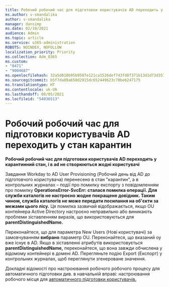 ```yaml
---
title: Робочий робочий час для підготовки користувачів AD переходить у стан карантин
ms.author: v-smandalika
author: v-smandalika
manager: dansimp
ms.date: 02/19/2021
audience: Admin
ms.topic: article
ms.service: o365-administration
ROBOTS: NOINDEX, NOFOLLOW
localization_priority: Priority
ms.collection: Adm_O365
ms.custom:
- "8471"
- "9004687"
ms.openlocfilehash: 32a5d010b95b9587e121ca1526def743fd8f371b13d1d73d3578c692839edf19
ms.sourcegitcommit: b5f7da89a650d2915dc652449623c78be6247175
ms.translationtype: HT
ms.contentlocale: uk-UA
ms.lasthandoff: 08/05/2021
ms.locfileid: "54036513"
---
```

# <a name="workday-to-ad-user-provisioning-goes-into-quarantine-state"></a>Робочий робочий час для підготовки користувачів AD переходить у стан карантин

**Робочий робочий час для підготовки користувачів AD переходить у карантинний стан, і в ad не створюються жодні користувачі**

Завдання Workday to AD User Provisioning (Робочий день від AD до підготовчого користувача) перенесено в стан "карантин", а в контрольних журналах – події про помилку експорту з повідомленням про помилку **OperationsError-SvcErr: сталася помилка операції. Для служби каталогів не настроєно жодне покращене довідник. Таким чином, служба каталогів не може передати посилання на об'єкти за межами цього лісу.** Ця помилка зазвичай відображається, якщо OU контейнера Active Directory настроєно неправильно або виникають проблеми зіставленням виразів, що використовуються для **parentDistinguishedName.**

Переконайтеся, що для параметра New Users (Нові користувачі) за замовчуванням **вибрано** параметр OU. Переконайтеся, що вказаний оу вже існує в AD. Якщо в зіставленні атрибутів використовується **parentDistinguishedName,** переконайтеся, що вона завжди обчислена у відомому контейнері в домені AD. Перегляньте подію Export (Експорт) у контрольних журналах, щоб переглянути згенероване значення.

Докладні відомості про настроювання робочого робочого процесу для автоматичного підготовки див. в навчальній вправі: настроювання робочого місця для [автоматичного підготовки користувачів.](https://docs.microsoft.com/azure/active-directory/saas-apps/workday-inbound-tutorial)

